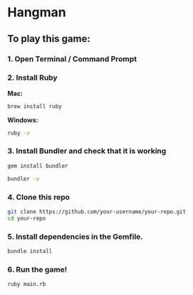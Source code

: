 # Hangman


## To play this game:
### 1. Open Terminal / Command Prompt
### 2. Install Ruby
  **Mac:**
  ```bash
  brew install ruby
  ```
  **Windows:**
  ```bash
  ruby -v
  ```
### 3. Install Bundler and check that it is working
  ```bash
  gem install bundler
  ```
  ```bash
  bundler -v
  ```
### 4. Clone this repo
  ```bash
  git clone https://github.com/your-username/your-repo.git
  cd your-repo
  ```
### 5. Install dependencies in the Gemfile.
  ```bash
  bundle install
  ```
### 6. Run the game!
  ```bash
  ruby main.rb
  ```
